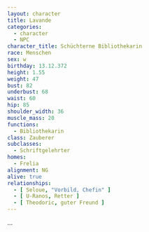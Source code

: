 ```yaml
---
layout: character
title: Lavande
categories:
  - character
  - NPC
character_title: Schüchterne Bibliothekarin
race: Menschen
sex: w
birthday: 13.12.372
height: 1.55
weight: 47
bust: 82
underbust: 68
waist: 60
hip: 85
shoulder_width: 36
muscle_mass: 20
functions:
  - Bibliothekarin
class: Zauberer
subclasses:
  - Schriftgelehrter
homes:
  - Frelia
alignment: NG
alive: true
relationships:
  - [ Seloue, "Vorbild, Chefin" ]
  - [ U-Ranos, Retter ]
  - [ Theodoric, guter Freund ]
---
```


...